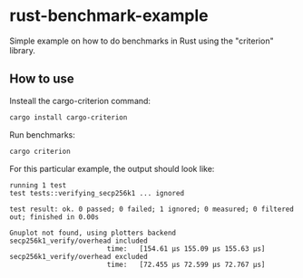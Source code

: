 # rust-benchmark-example

Simple example on how to do benchmarks in Rust using the "criterion" library.

## How to use

Insteall the cargo-criterion command:

```bash
cargo install cargo-criterion
```

Run benchmarks:

```bash
cargo criterion
```

For this particular example, the output should look like:

```plain
running 1 test
test tests::verifying_secp256k1 ... ignored

test result: ok. 0 passed; 0 failed; 1 ignored; 0 measured; 0 filtered out; finished in 0.00s

Gnuplot not found, using plotters backend
secp256k1_verify/overhead included
                        time:   [154.61 µs 155.09 µs 155.63 µs]
secp256k1_verify/overhead excluded
                        time:   [72.455 µs 72.599 µs 72.767 µs]
```
